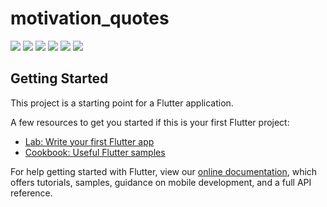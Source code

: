 # motivation_quotes


<img src="AppScreenshots/4.jpeg">
<img src="AppScreenshots/1.jpeg">
<img src="AppScreenshots/2.jpeg">
<img src="AppScreenshots/3.jpeg">
<img src="AppScreenshots/5.jpeg">
<img src="AppScreenshots/logo.jpeg">




## Getting Started

This project is a starting point for a Flutter application.

A few resources to get you started if this is your first Flutter project:

- [Lab: Write your first Flutter app](https://flutter.dev/docs/get-started/codelab)
- [Cookbook: Useful Flutter samples](https://flutter.dev/docs/cookbook)

For help getting started with Flutter, view our
[online documentation](https://flutter.dev/docs), which offers tutorials,
samples, guidance on mobile development, and a full API reference.

